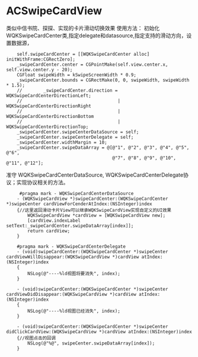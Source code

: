# ACSwipeCardView
类似中信书院、探探、实现的卡片滑动切换效果
使用方法：
   初始化WQKSwipeCardCenter类,指定delegate和datasource,指定支持的滑动方向，设置数据源，
                                                                                                                                                                                      
        self.swipeCardCenter = [[WQKSwipeCardCenter alloc] initWithFrame:CGRectZero];
        _swipeCardCenter.center = CGPointMake(self.view.center.x, self.view.center.y - 20);
        CGFloat swipeWidth = kSwipeScreenWidth * 0.9;
        _swipeCardCenter.bounds = CGRectMake(0, 0, swipeWidth, swipeWidth * 1.5);
        //        _swipeCardCenter.direction =  WQKSwipeCardCenterDirectionLeft;
        //                                    | WQKSwipeCardCenterDirectionRight
        //                                    | WQKSwipeCardCenterDirectionBottom
        //                                    | WQKSwipeCardCenterDirectionTop;
        _swipeCardCenter.swipeCenterDataSource = self;
        _swipeCardCenter.swipeCenterDelegate = self;
        _swipeCardCenter.widthMargin = 10;
        _swipeCardCenter.swipeDataArray = @[@"1", @"2", @"3", @"4", @"5", @"6",
                                            @"7", @"8", @"9", @"10", @"11", @"12"];
                                            
   准守 WQKSwipeCardCenterDataSource, WQKSwipeCardCenterDelegate协议；实现协议相关的方法。
         
         #pragma mark - WQKSwipeCardCenterDataSource
        - (WQKSwipeCardView *)swipeCardCenter:(WQKSwipeCardCenter *)swipeCenter cardViewForCenderAtIndex:(NSInteger)index
        {//这里返回滑动卡片View可以继承WQKSwipeCardView实现自定义的UI效果
            WQKSwipeCardView *cardView = [WQKSwipeCardView new];  
            [cardView.indexLabel setText:_swipeCardCenter.swipeDataArray[index]];
            return cardView; 
        }

        #pragma mark - WQKSwipeCardCenterDelegate
        - (void)swipeCardCenter:(WQKSwipeCardCenter *)swipeCenter cardViewWillDisappear:(WQKSwipeCardView *)cardView atIndex:(NSInteger)index
        {
            NSLog(@"----%ld视图将要消失", index);
        }
        
        - (void)swipeCardCenter:(WQKSwipeCardCenter *)swipeCenter cardViewDidDisappear:(WQKSwipeCardView *)cardView atIndex:(NSInteger)index
        {
            NSLog(@"----%ld视图已经消失", index);  
        }
        
        - (void)swipeCardCenter:(WQKSwipeCardCenter *)swipeCenter didClickCardView:(WQKSwipeCardView *)cardView atIndex:(NSInteger)index
        {//视图点击的回调
            NSLog(@"%@", swipeCenter.swipeDataArray[index]);
        }
                                            
                                            
                                            
